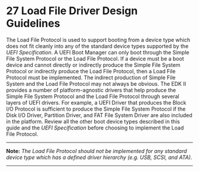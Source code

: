 <!--- @file
  27 Load File Driver Design Guidelines

  Copyright (c) 2012-2018, Intel Corporation. All rights reserved.<BR>

  Redistribution and use in source (original document form) and 'compiled'
  forms (converted to PDF, epub, HTML and other formats) with or without
  modification, are permitted provided that the following conditions are met:

  1) Redistributions of source code (original document form) must retain the
     above copyright notice, this list of conditions and the following
     disclaimer as the first lines of this file unmodified.

  2) Redistributions in compiled form (transformed to other DTDs, converted to
     PDF, epub, HTML and other formats) must reproduce the above copyright
     notice, this list of conditions and the following disclaimer in the
     documentation and/or other materials provided with the distribution.

  THIS DOCUMENTATION IS PROVIDED BY TIANOCORE PROJECT "AS IS" AND ANY EXPRESS OR
  IMPLIED WARRANTIES, INCLUDING, BUT NOT LIMITED TO, THE IMPLIED WARRANTIES OF
  MERCHANTABILITY AND FITNESS FOR A PARTICULAR PURPOSE ARE DISCLAIMED. IN NO
  EVENT SHALL TIANOCORE PROJECT  BE LIABLE FOR ANY DIRECT, INDIRECT, INCIDENTAL,
  SPECIAL, EXEMPLARY, OR CONSEQUENTIAL DAMAGES (INCLUDING, BUT NOT LIMITED TO,
  PROCUREMENT OF SUBSTITUTE GOODS OR SERVICES; LOSS OF USE, DATA, OR PROFITS;
  OR BUSINESS INTERRUPTION) HOWEVER CAUSED AND ON ANY THEORY OF LIABILITY,
  WHETHER IN CONTRACT, STRICT LIABILITY, OR TORT (INCLUDING NEGLIGENCE OR
  OTHERWISE) ARISING IN ANY WAY OUT OF THE USE OF THIS DOCUMENTATION, EVEN IF
  ADVISED OF THE POSSIBILITY OF SUCH DAMAGE.

-->

# 27 Load File Driver Design Guidelines

The Load File Protocol is used to support booting from a device type which does
not fit cleanly into any of the standard device types supported by the _UEFI
Specification_. A UEFI Boot Manager can only boot through the Simple File
System Protocol or the Load File Protocol. If a device must be a boot device
and cannot directly or indirectly produce the Simple File System Protocol or
indirectly produce the Load File Protocol, then a Load File Protocol must be
implemented. The indirect production of Simple File System and the Load File
Protocol may not always be obvious. The EDK II provides a number of
platform-agnostic drivers that help produce the Simple File System Protocol and
the Load File Protocol through several layers of UEFI drivers. For example, a
UEFI Driver that produces the Block I/O Protocol is sufficient to produce the
Simple File System Protocol if the Disk I/O Driver, Partition Driver, and FAT
File System Driver are also included in the platform. Review all the other boot
device types described in this guide and the _UEFI Specification_ before
choosing to implement the Load File Protocol.

**********
**Note:** _The Load File Protocol should not be implemented for any standard
device type which has a defined driver hierarchy (e.g. USB, SCSI, and ATA)._
**********
